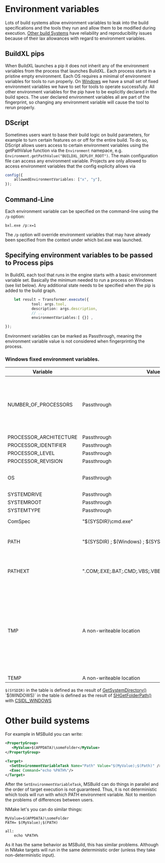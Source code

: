 # Environment variables
Lots of build systems allow environment variables to leak into the build specifications and the tools they run and allow them to be modified during execution.
[Other build Systems](#Other-build-systems) have reliability and reproducibility issues because of their lax allowances with regard to environment variables.

## BuildXL pips
When BuildXL launches a pip it does not inherit any of the environment variables from the process that launches BuildXL. Each process starts in a pristine empty environment. Each OS requires a minimal of environment variables for tools to run properly. On [Windows](#windows-fixed-environment-variables) we have a small set of fixed environment variables we have to set for tools to operate successfully.
All other environment variables for the pip have to be explicitly declared in the build specs. The user declared environment variables all are part of the fingerprint, so changing any environment variable will cause the tool to rerun properly.

## DScript
Sometimes users want to base their build logic on build parameters, for example to turn certain features on or off for the entire build. To do so, DScript allows users access to certain environment variables using the getPathValue function via the `Environment` namepace, e.g. `Environment.getPathValue("BUILDXL_DEPLOY_ROOT")`. The main configuration file can access any environment variable. Projects are only allowed to access environment variables that the config explicity allows via 

```ts
config({
    allowedEnvironmentVariables: ["x", "y"],
});
```

## Command-Line
Each environment variable can be specified on the command-line using the `/p` option:

`bxl.exe /p:x=1`

The `/p` option will override environment variables that may have already been specified from the context under which bxl.exe was launched.

## Specifying environment variables to be passed to Process pips
In BuildXL each tool that runs in the engine starts with a basic environment variable set. Basically the minimum needed to run a process on Windows (see list below). Any additional state needs to be specified when the pip is added to the build graph.

```ts
    let result = Transformer.execute({
            tool: args.tool,
            description: args.description,
            // ...
            environmentVariables:[ {}] ,

});
```

Environment variables can be marked as Passthrough, meaning the environment variable value is not considered when fingerprinting the process.

### Windows fixed environment variables.
| Variable | Value | Note |
|--|--|--|
| NUMBER_OF_PROCESSORS | Passthrough | This allows the tool to parallelize as needed. BuildXL reserves the right in the future to tweak this number on the fly to maximize resource utilization on the machine. |
| PROCESSOR_ARCHITECTURE | Passthrough | 
| PROCESSOR_IDENTIFIER | Passthrough | 
| PROCESSOR_LEVEL | Passthrough | 
| PROCESSOR_REVISION | Passthrough | 
| OS| Passthrough | On supported Windows os's this is practically always `Windows_NT`
| SYSTEMDRIVE | Passthrough |
| SYSTEMROOT |Passthrough |
| SYSTEMTYPE |Passthrough |
| ComSpec |  "$(SYSDIR)\cmd.exe" | This is the standard shell for the tool |
| PATH | "$(SYSDIR) ; $(Windows) ; $(SYSDIR)\wbem" | This is the minimal set of OS paths that tools typically need to function |
| PATHEXT | ".COM;.EXE;.BAT;.CMD;.VBS;.VBE;.JS;.JSE;.WSF;.WSH;.MSC" | This is the standard search path when in a shell you write `x`, it wills earch for `x.com`, `x.exe` etc.
| TMP | A non-writeable location | By default TMP and TEMP are set to a value that tools can't write to. When you create a pip via `Transformer.execute` you can specify that a tool needs a temporary folder and then this will be set to a tool-specific folder where it is allowed to read and write |
| TEMP | A non-writeable location | See TMP |
                          
`$(SYSDIR)` in the table is defined as the result of [GetSystemDirectory()](https://msdn.microsoft.com/en-us/library/windows/desktop/ms724373(v=vs.85).aspx) 
`$(WINDOWS)` in the table is defined as the result of [SHGetFolderPath()](https://msdn.microsoft.com/en-us/library/windows/desktop/bb762181(v=vs.85).aspx) with [CSIDL_WINDOWS](https://msdn.microsoft.com/en-us/library/windows/desktop/bb762494(v=vs.85).aspx)


# Other build systems
For example in MSBuild you can write:
```xml
<PropertyGroup>
   <MyValue>$(APPDATA)\someFolder</MyValue>
</PropertyGroup>

<Target>
  <SetEnvironmentVariableTask Name="Path" Value="$(MyValue);$(Path)" />
  <Exec Command="echo %PATH%"/>
</Target>
```
After the `SetEnvironmentVariableTask`, MSBuild can do things in parallel and the order of target execution is not guaranteed. Thus, it is not deterministic which tools will run with which PATH environment variable. Not to mention the problems of differences between users.

NMake let's you can do similar things:
```
MyValue=$(APPDATA)\someFolder 
PATH= $(MyValue);$(PATH)

all:  
    echo %PATH%  
```

As it has the same behavior as MSBuild, this has similar problems. Although in NMake targets will run in the same deterministic order (unless they take non-deterministic input).
